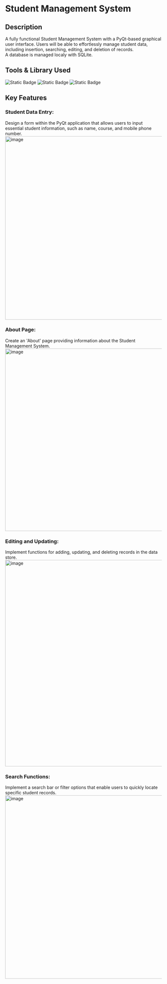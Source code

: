 # Student Management System
## Description
A fully functional Student Management System with a PyQt-based graphical user interface. Users will be able to effortlessly manage student data, including insertion, searching, editing, and deletion of records. </br>
A database is managed localy with SQLite.

## Tools & Library Used
![Static Badge](https://img.shields.io/badge/Python-FFD43B?style=for-the-badge&logo=python&logoColor=blue)
![Static Badge](https://img.shields.io/badge/MySQL-005C84?style=for-the-badge&logo=mysql&logoColor=white)
![Static Badge](	https://img.shields.io/badge/PyCharm-000000.svg?&style=for-the-badge&logo=PyCharm&logoColor=white)

## Key Features
### Student Data Entry: 
Design a form within the PyQt application that allows users to input essential student information, such as name, course, and mobile phone number. </br>
<img width="591" alt="image" src="https://github.com/user-attachments/assets/c7cfe17c-3033-4507-9110-64655b32d863" />

### About Page: 
Create an 'About' page providing information about the Student Management System.
<img width="588" alt="image" src="https://github.com/user-attachments/assets/81ed0782-0c21-4b2c-9e12-037b838fd402" />

### Editing and Updating: 
Implement functions for adding, updating, and deleting records in the data store.
<img width="665" alt="image" src="https://github.com/user-attachments/assets/1442477d-c34e-423e-aac6-0afb4dc80c6e" />

### Search Functions: 
Implement a search bar or filter options that enable users to quickly locate specific student records.
<img width="591" alt="image" src="https://github.com/user-attachments/assets/f1ab919a-4ef1-43c9-bb68-60a0ee13c82c" />

